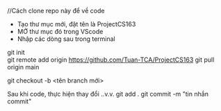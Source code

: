 //Cách clone repo này để về code
- Tạo thư mục mới, đặt tên là ProjectCS163
- MỞ thư mục đó trong VScode
- Nhập các dòng sau trong terminal

git init          
git remote add origin https://github.com/Tuan-TCA/ProjectCS163
git pull origin main

git checkout -b <tên branch mới>

Sau khi code, thực hiện thay đổi ..v.v.
git add .
git commit -m "tin nhắn commit"
